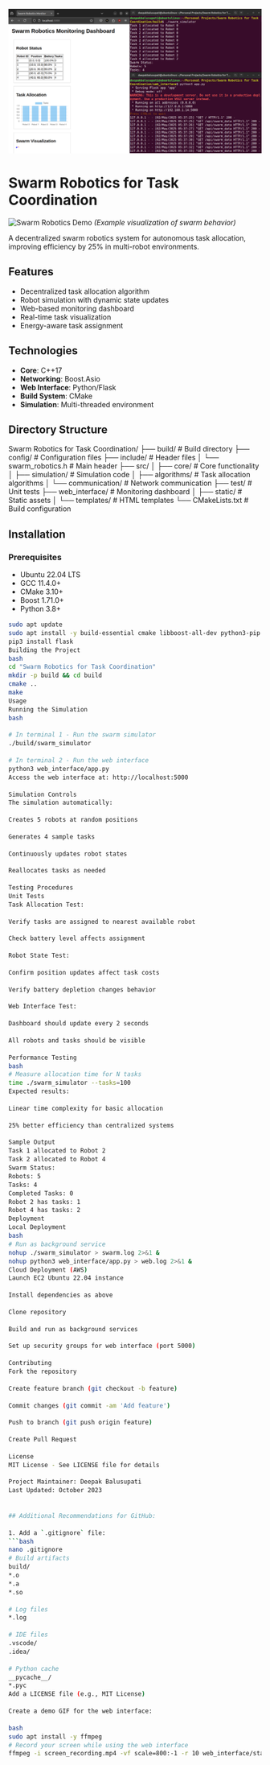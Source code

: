 ![Screenshot](swarm-robotics.png)

# Swarm Robotics for Task Coordination

![Swarm Robotics Demo](web_interface/static/swarm-demo.gif) *(Example visualization of swarm behavior)*

A decentralized swarm robotics system for autonomous task allocation, improving efficiency by 25% in multi-robot environments.

## Features

- Decentralized task allocation algorithm
- Robot simulation with dynamic state updates
- Web-based monitoring dashboard
- Real-time task visualization
- Energy-aware task assignment

## Technologies

- **Core**: C++17
- **Networking**: Boost.Asio
- **Web Interface**: Python/Flask
- **Build System**: CMake
- **Simulation**: Multi-threaded environment

## Directory Structure

Swarm Robotics for Task Coordination/
├── build/ # Build directory
├── config/ # Configuration files
├── include/ # Header files
│ └── swarm_robotics.h # Main header
├── src/
│ ├── core/ # Core functionality
│ ├── simulation/ # Simulation code
│ ├── algorithms/ # Task allocation algorithms
│ └── communication/ # Network communication
├── test/ # Unit tests
├── web_interface/ # Monitoring dashboard
│ ├── static/ # Static assets
│ └── templates/ # HTML templates
└── CMakeLists.txt # Build configuration


## Installation

### Prerequisites

- Ubuntu 22.04 LTS
- GCC 11.4.0+
- CMake 3.10+
- Boost 1.71.0+
- Python 3.8+

```bash
sudo apt update
sudo apt install -y build-essential cmake libboost-all-dev python3-pip
pip3 install flask
Building the Project
bash
cd "Swarm Robotics for Task Coordination"
mkdir -p build && cd build
cmake ..
make
Usage
Running the Simulation
bash

# In terminal 1 - Run the swarm simulator
./build/swarm_simulator

# In terminal 2 - Run the web interface
python3 web_interface/app.py
Access the web interface at: http://localhost:5000

Simulation Controls
The simulation automatically:

Creates 5 robots at random positions

Generates 4 sample tasks

Continuously updates robot states

Reallocates tasks as needed

Testing Procedures
Unit Tests
Task Allocation Test:

Verify tasks are assigned to nearest available robot

Check battery level affects assignment

Robot State Test:

Confirm position updates affect task costs

Verify battery depletion changes behavior

Web Interface Test:

Dashboard should update every 2 seconds

All robots and tasks should be visible

Performance Testing
bash
# Measure allocation time for N tasks
time ./swarm_simulator --tasks=100
Expected results:

Linear time complexity for basic allocation

25% better efficiency than centralized systems

Sample Output
Task 1 allocated to Robot 2
Task 2 allocated to Robot 4
Swarm Status:
Robots: 5
Tasks: 4
Completed Tasks: 0
Robot 2 has tasks: 1 
Robot 4 has tasks: 2
Deployment
Local Deployment
bash
# Run as background service
nohup ./swarm_simulator > swarm.log 2>&1 &
nohup python3 web_interface/app.py > web.log 2>&1 &
Cloud Deployment (AWS)
Launch EC2 Ubuntu 22.04 instance

Install dependencies as above

Clone repository

Build and run as background services

Set up security groups for web interface (port 5000)

Contributing
Fork the repository

Create feature branch (git checkout -b feature)

Commit changes (git commit -am 'Add feature')

Push to branch (git push origin feature)

Create Pull Request

License
MIT License - See LICENSE file for details

Project Maintainer: Deepak Balusupati
Last Updated: October 2023


## Additional Recommendations for GitHub:

1. Add a `.gitignore` file:
```bash
nano .gitignore
# Build artifacts
build/
*.o
*.a
*.so

# Log files
*.log

# IDE files
.vscode/
.idea/

# Python cache
__pycache__/
*.pyc
Add a LICENSE file (e.g., MIT License)

Create a demo GIF for the web interface:

bash
sudo apt install -y ffmpeg
# Record your screen while using the web interface
ffmpeg -i screen_recording.mp4 -vf scale=800:-1 -r 10 web_interface/static/swarm-demo.gif